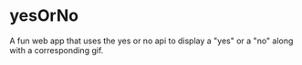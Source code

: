 # yesOrNo
A fun web app that uses the yes or no api to display a "yes" or a "no" along with a corresponding gif.
